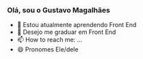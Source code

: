 ### Olá, sou o Gustavo Magalhães

- 🌱 Estou atualmente aprendendo Front End
- 🤔 Desejo me graduar em Front End
- 📫 How to reach me: ...
- 😄 Pronomes Ele/dele
